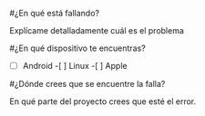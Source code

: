 #¿En qué está fallando?

Explícame detalladamente cuál es el problema

#¿En qué dispositivo te encuentras?

-[ ] Android -[ ] Linux -[ ] Apple

#¿Dónde crees que se encuentre la falla?

En qué parte del proyecto crees que esté el error.
